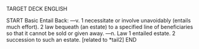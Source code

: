 TARGET DECK
ENGLISH

START
Basic
Entail
Back: —v. 1 necessitate or involve unavoidably (entails much effort). 2 law bequeath (an estate) to a specified line of beneficiaries so that it cannot be sold or given away. —n. Law 1 entailed estate. 2 succession to such an estate. [related to *tail2] 
END
